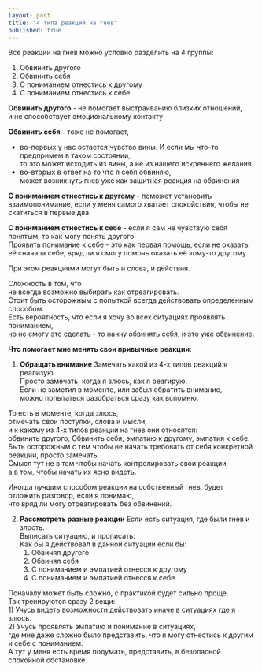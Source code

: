 ```yaml
---
layout: post
title: "4 типа реакций на гнев"
published: true
---
```

Все реакции на гнев можно условно разделить на 4 группы:
1. Обвинить другого
2. Обвинить себя
3. С пониманием отнестись к другому
4. С пониманием отнестись к себе

**Обвинить другого** - не помогает выстраиванию близких отношений,  
	и не способствует эмоциональному контакту  

**Обвинить себя** - тоже не помогает,  
 * во-первых у нас остается чувство вины. И если мы что-то предпримем в таком состоянии,  
		то это может исходить из вины, а не из нашего искреннего желания  
 * во-вторых в ответ на то что я себя обвиняю,  
		может возникнуть гнев уже как защитная реакция на обвинения  

**С пониманием отнестись к другому** - поможет установить взаимопонимание,
	если у меня самого хватает спокойствия, чтобы не скатиться в первые два.

**С пониманием отнестись к себе** - если я сам не чувствую себя понятым, то как могу понять другого.  
	Проявить понимание к себе - это как первая помощь, если не оказать её сначала себе,
	вряд ли я смогу помочь оказать её кому-то другому.

При этом реакциями могут быть и слова, и действия.

Сложность в том, что  
не всегда возможно выбирать как отреагировать.  
Стоит быть осторожным с попыткой всегда действовать определенным способом.  
Есть вероятность, что если я хочу во всех ситуациях проявлять пониманием,  
но не смогу это сделать - то начну обвинять себя, и это уже обвинение.  

**Что помогает мне менять свои привычные реакции**:

1) **Обращать внимание**
Замечать какой из 4-х типов реакций я реализую.  
Просто замечать, когда я злюсь, как я реагирую.  
Если не заметил в моменте, или забыл обратить внимание,  
можно попытаться разобраться сразу как вспомню.

То есть в моменте, когда злюсь,  
отмечать свои поступки, слова и мысли,  
и к какому из 4-х типов реакции на гнев они относятся:  
обвинить другого, Обвинить себя, эмпатию к другому, эмпатия к себе.  
Быть осторожным с тем чтобы не начать требовать от себя конкретной реакции, просто замечать.  
Смысл тут не в том чтобы начать контролировать свои реакции,  
а в том, чтобы начать их ясно видеть.

Иногда лучшим способом реакции на собственный гнев, будет отложить разговор, если я понимаю,  
что вряд ли могу отреагировать без обвинений.

2) **Рассмотреть разные реакции**
Если есть ситуация, где были гнев и злость.  
Выписать ситуацию, и прописать:  
Как бы я действовал в данной ситуации если бы:  
	1) Обвинял другого  
	2) Обвинял себя  
	3) С пониманием и эмпатией отнесся к другому  
	4) С пониманием и эмпатией отнесся к себе  

Поначалу может быть сложно, с практикой будет сильно проще.  
Так тренируются сразу 2 вещи:  
	1) Учусь видеть возможности действовать иначе в ситуациях где я злюсь.  
	2) Учусь проявлять эмпатию и понимание в ситуациях,  
где мне даже сложно было представить, что я могу отнестись к другим и себе с пониманием.  
А тут у меня есть время подумать, представить, в безопасной спокойной обстановке.
